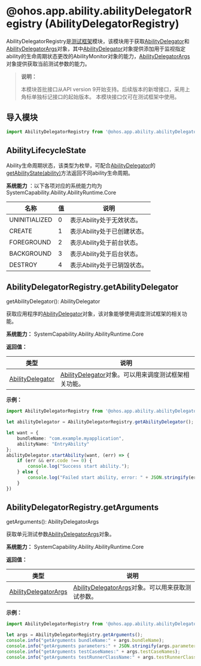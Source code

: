 # @ohos.app.ability.abilityDelegatorRegistry (AbilityDelegatorRegistry)

AbilityDelegatorRegistry是[测试框架](../../ability-deprecated/ability-delegator.md)模块，该模块用于获取[AbilityDelegator](js-apis-inner-application-abilityDelegator.md)和[AbilityDelegatorArgs](js-apis-inner-application-abilityDelegatorArgs.md)对象，其中[AbilityDelegator](js-apis-inner-application-abilityDelegator.md)对象提供添加用于监视指定ability的生命周期状态更改的AbilityMonitor对象的能力，[AbilityDelegatorArgs](js-apis-inner-application-abilityDelegatorArgs.md)对象提供获取当前测试参数的能力。

> **说明：**
> 
> 本模块首批接口从API version 9开始支持。后续版本的新增接口，采用上角标单独标记接口的起始版本。
> 本模块接口仅可在测试框架中使用。

## 导入模块

```ts
import AbilityDelegatorRegistry from '@ohos.app.ability.abilityDelegatorRegistry';
```

## AbilityLifecycleState

Ability生命周期状态，该类型为枚举，可配合[AbilityDelegator](js-apis-inner-application-abilityDelegator.md)的[getAbilityState(ability)](js-apis-inner-application-abilityDelegator.md#getabilitystate9)方法返回不同ability生命周期。

**系统能力** ：以下各项对应的系统能力均为SystemCapability.Ability.AbilityRuntime.Core

| 名称          | 值   | 说明                        |
| ------------- | ---- | --------------------------- |
| UNINITIALIZED | 0    | 表示Ability处于无效状态。   |
| CREATE        | 1    | 表示Ability处于已创建状态。 |
| FOREGROUND    | 2    | 表示Ability处于前台状态。   |
| BACKGROUND    | 3    | 表示Ability处于后台状态。   |
| DESTROY       | 4    | 表示Ability处于已销毁状态。 |

## AbilityDelegatorRegistry.getAbilityDelegator

getAbilityDelegator(): AbilityDelegator

获取应用程序的[AbilityDelegator](js-apis-inner-application-abilityDelegator.md)对象，该对象能够使用调度测试框架的相关功能。

**系统能力：** SystemCapability.Ability.AbilityRuntime.Core

**返回值：**

| 类型                                                         | 说明                                                         |
| ------------------------------------------------------------ | ------------------------------------------------------------ |
| [AbilityDelegator](js-apis-inner-application-abilityDelegator.md#AbilityDelegator) | [AbilityDelegator](js-apis-inner-application-abilityDelegator.md#AbilityDelegator)对象。可以用来调度测试框架相关功能。 |

**示例：**

```ts
import AbilityDelegatorRegistry from '@ohos.app.ability.abilityDelegatorRegistry';

let abilityDelegator = AbilityDelegatorRegistry.getAbilityDelegator();

let want = {
    bundleName: "com.example.myapplication",
    abilityName: "EntryAbility"
};
abilityDelegator.startAbility(want, (err) => {
    if (err && err.code !== 0) {
        console.log("Success start ability.");
    } else {
        console.log("Failed start ability, error: " + JSON.stringify(err));
    }
})
```

## AbilityDelegatorRegistry.getArguments

getArguments(): AbilityDelegatorArgs

获取单元测试参数[AbilityDelegatorArgs](js-apis-inner-application-abilityDelegatorArgs.md)对象。

**系统能力：** SystemCapability.Ability.AbilityRuntime.Core

**返回值：**

| 类型                                                         | 说明                                                         |
| ------------------------------------------------------------ | ------------------------------------------------------------ |
| [AbilityDelegatorArgs](js-apis-inner-application-abilityDelegatorArgs.md) | [AbilityDelegatorArgs](js-apis-inner-application-abilityDelegatorArgs.md)对象。可以用来获取测试参数。 |

**示例：**

```ts
import AbilityDelegatorRegistry from '@ohos.app.ability.abilityDelegatorRegistry';

let args = AbilityDelegatorRegistry.getArguments();
console.info("getArguments bundleName:" + args.bundleName);
console.info("getArguments parameters:" + JSON.stringify(args.parameters));
console.info("getArguments testCaseNames:" + args.testCaseNames);
console.info("getArguments testRunnerClassName:" + args.testRunnerClassName);
```
